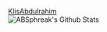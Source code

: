 <a href="https://twitter.com/KlisAbdulrahim" >KlisAbdulrahim</a>
<br/>
<img align="center" src="https://github-readme-stats.vercel.app/api?username=mrabdulrrahimklis&include_all_commits=true&count_private=true&show_icons=true&line_height=20&title_color=7A7ADB&icon_color=2234AE&text_color=D3D3D3&bg_color=0,000000,130F40" alt="ABSphreak's Github Stats">

